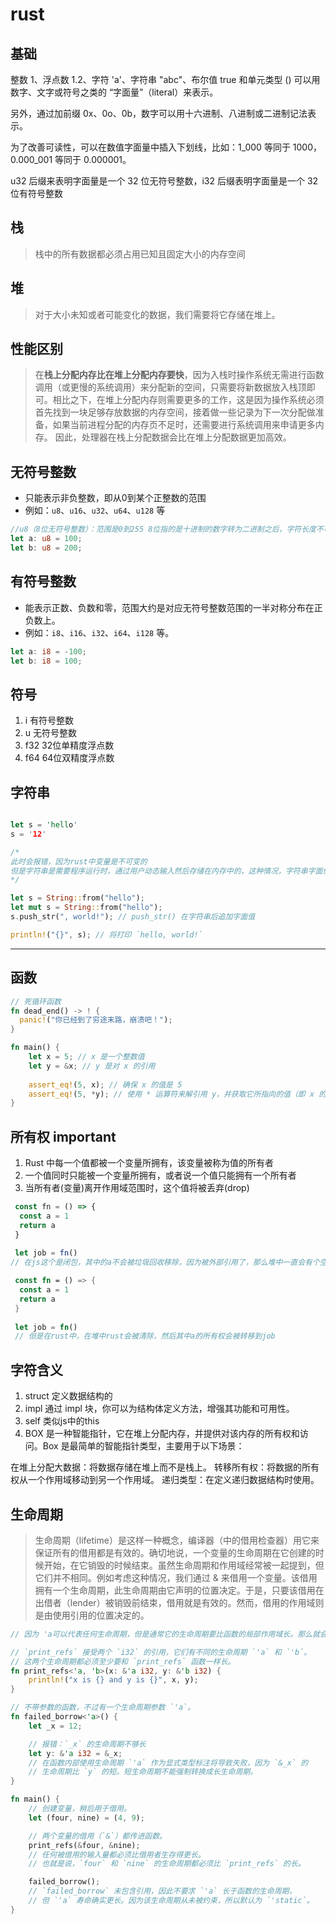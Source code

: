 # rust

## 基础

整数 1、浮点数 1.2、字符 'a'、字符串 "abc"、布尔值 true 和单元类型 () 可以用数字、文字或符号之类的 “字面量”（literal）来表示。

另外，通过加前缀 0x、0o、0b，数字可以用十六进制、八进制或二进制记法表示。

为了改善可读性，可以在数值字面量中插入下划线，比如：1_000 等同于 1000，0.000_001 等同于 0.000001。

u32 后缀来表明字面量是一个 32 位无符号整数，i32 后缀表明字面量是一个 32 位有符号整数

## 栈

> 栈中的所有数据都必须占用已知且固定大小的内存空间

## 堆

> 对于大小未知或者可能变化的数据，我们需要将它存储在堆上。

## 性能区别

> 在**栈上分配内存比在堆上分配内存要快**，因为入栈时操作系统无需进行函数调用（或更慢的系统调用）来分配新的空间，只需要将新数据放入栈顶即可。相比之下，在堆上分配内存则需要更多的工作，这是因为操作系统必须首先找到一块足够存放数据的内存空间，接着做一些记录为下一次分配做准备，如果当前进程分配的内存页不足时，还需要进行系统调用来申请更多内存。 因此，处理器在栈上分配数据会比在堆上分配数据更加高效。

## 无符号整数

- 只能表示非负整数，即从0到某个正整数的范围
- 例如：`u8`、`u16`、`u32`、`u64`、`u128` 等

```rust
//u8（8位无符号整数）：范围是0到255 8位指的是十进制的数字转为二进制之后，字符长度不可超过8
let a: u8 = 100;
let b: u8 = 200;
```

## 有符号整数

- 能表示正数、负数和零，范围大约是对应无符号整数范围的一半对称分布在正负数上。
- 例如：`i8`、`i16`、`i32`、`i64`、`i128` 等。

```rust
let a: i8 = -100;
let b: i8 = 100;

```

## 符号

 1. i  有符号整数
 2. u  无符号整数
 3. f32 32位单精度浮点数
 4. f64 64位双精度浮点数

## 字符串

```rust

let s = 'hello'
s = '12'

/* 
此时会报错，因为rust中变量是不可变的
但是字符串是需要程序运行时，通过用户动态输入然后存储在内存中的，这种情况，字符串字面值就完全无用武之地。 为此，Rust 为我们提供动态字符串类型: String, 该类型被分配到堆上，因此可以动态伸缩，也就能存储在编译时大小未知的文本。
*/

let s = String::from("hello");
let mut s = String::from("hello");
s.push_str(", world!"); // push_str() 在字符串后追加字面值

println!("{}", s); // 将打印 `hello, world!`

```

___

## 函数

```rust
// 死循环函数
fn dead_end() -> ! {
  panic!("你已经到了穷途末路，崩溃吧！");
}

fn main() {  
    let x = 5; // x 是一个整数值  
    let y = &x; // y 是对 x 的引用  
  
    assert_eq!(5, x); // 确保 x 的值是 5  
    assert_eq!(5, *y); // 使用 * 运算符来解引用 y，并获取它所指向的值（即 x 的值）   & 引用的意思
}
```

## 所有权 important

1. Rust 中每一个值都被一个变量所拥有，该变量被称为值的所有者
2. 一个值同时只能被一个变量所拥有，或者说一个值只能拥有一个所有者
3. 当所有者(变量)离开作用域范围时，这个值将被丢弃(drop)

``` javascript
 const fn = () => {
  const a = 1
  return a
 }
 
 let job = fn()
// 在js这个是闭包，其中的a不会被垃圾回收移除，因为被外部引用了，那么堆中一直会有个空间存储这个
```

```rust
 const fn = () => {
  const a = 1
  return a
 }
 
 let job = fn()
 // 但是在rust中，在堆中rust会被清除，然后其中a的所有权会被转移到job
```

## 字符含义

1. struct  定义数据结构的
2. impl 通过 impl 块，你可以为结构体定义方法，增强其功能和可用性。
3. self 类似js中的this
4. BOX<T> 是一种智能指针，它在堆上分配内存，并提供对该内存的所有权和访问。Box<T> 是最简单的智能指针类型，主要用于以下场景：

在堆上分配大数据：将数据存储在堆上而不是栈上。
转移所有权：将数据的所有权从一个作用域移动到另一个作用域。
递归类型：在定义递归数据结构时使用。


## 生命周期

>生命周期（lifetime）是这样一种概念，编译器（中的借用检查器）用它来保证所有的借用都是有效的。确切地说，一个变量的生命周期在它创建的时候开始，在它销毁的时候结束。虽然生命周期和作用域经常被一起提到，但它们并不相同。例如考虑这种情况，我们通过 & 来借用一个变量。该借用拥有一个生命周期，此生命周期由它声明的位置决定。于是，只要该借用在出借者（lender）被销毁前结束，借用就是有效的。然而，借用的作用域则是由使用引用的位置决定的。

``` rust
// 因为 'a可以代表任何生命周期，但是通常它的生命周期要比函数的局部作用域长。那么就会报错

// `print_refs` 接受两个 `i32` 的引用，它们有不同的生命周期 `'a` 和 `'b`。
// 这两个生命周期都必须至少要和 `print_refs` 函数一样长。
fn print_refs<'a, 'b>(x: &'a i32, y: &'b i32) {
    println!("x is {} and y is {}", x, y);
}

// 不带参数的函数，不过有一个生命周期参数 `'a`。
fn failed_borrow<'a>() {
    let _x = 12;

    // 报错：`_x` 的生命周期不够长
    let y: &'a i32 = &_x;
    // 在函数内部使用生命周期 `'a` 作为显式类型标注将导致失败，因为 `&_x` 的
    // 生命周期比 `y` 的短。短生命周期不能强制转换成长生命周期。
}

fn main() {
    // 创建变量，稍后用于借用。
    let (four, nine) = (4, 9);

    // 两个变量的借用（`&`）都传进函数。
    print_refs(&four, &nine);
    // 任何被借用的输入量都必须比借用者生存得更长。
    // 也就是说，`four` 和 `nine` 的生命周期都必须比 `print_refs` 的长。

    failed_borrow();
    // `failed_borrow` 未包含引用，因此不要求 `'a` 长于函数的生命周期，
    // 但 `'a` 寿命确实更长。因为该生命周期从未被约束，所以默认为 `'static`。
}


```